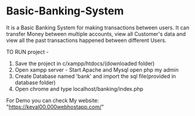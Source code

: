# Basic-Banking-System   
It is a Basic Banking System for making transactions between users. It can transfer Money between multiple accounts, view all Customer's data and view all the past transactions happened between different Users.    

TO RUN project -   
1) Save the project in c/xampp/htdocs/(downloaded folder)   
2) Open xampp server - Start Apache and Mysql open php my admin  
3) Create Database named 'bank' and import the sql file(provided in database folder)  
4) Open chrome and type localhost/banking/index.php  

For Demo you can check My website: "https://keval00.000webhostapp.com/"  

